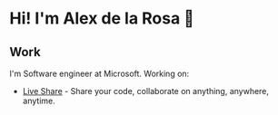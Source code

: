 # Hi! I'm Alex de la Rosa 👋

## Work
I'm Software engineer at Microsoft. Working on:
- [Live Share](https://aka.ms/vsls) - Share your code, collaborate on anything, anywhere, anytime.
